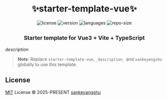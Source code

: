 <h1 align="center">✨starter-template-vue✨</h1>

<p align="center">
  <img src="https://img.shields.io/github/license/sankeyangshu/starter-template-vue?colorA=363a4f&colorB=8CB90E&style=for-the-badge" alt="license" />
  <img src="https://img.shields.io/github/package-json/v/sankeyangshu/starter-template-vue?colorA=363a4f&colorB=f5a97f&style=for-the-badge" alt="version" />
  <img src="https://img.shields.io/github/languages/top/sankeyangshu/starter-template-vue?colorA=363a4f&colorB=1278B9&style=for-the-badge" alt="languages" />
  <img src="https://img.shields.io/github/repo-size/sankeyangshu/starter-template-vue?colorA=363a4f&colorB=1278B9&style=for-the-badge" alt="repo-size" />
</p>

<h2 align="center">
<sub>Starter template for Vue3 + Vite + TypeScript</sub>
</h2>

_description_

> **Note**:
> Replace `starter-template-vue`, `_description_` and `sankeyangshu` globally to use this template.

## License

[MIT](./LICENSE) License © 2025-PRESENT [sankeyangshu](https://github.com/sankeyangshu)
